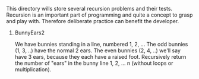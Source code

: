 This directory wills store several recursion problems and their tests. Recursion is an important part of programming and quite a concept to grasp and play with. Therefore deliberate practice can benefit the developer.
1. BunnyEars2

    We have bunnies standing in a line, numbered 1, 2, ... The odd bunnies (1, 3, ..) have the normal 2 ears. The even bunnies (2, 4, ..) we'll say have 3 ears, because they each have a raised foot. Recursively return the number of "ears" in the bunny line 1, 2, ... n (without loops or multiplication).
